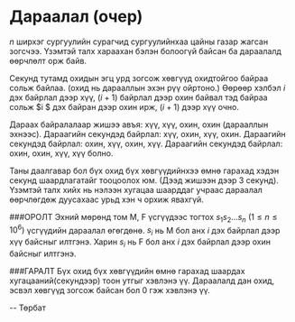 Дараалал (очер)
===============

$n$ ширхэг сургуулийн сурагчид сургуулийнхаа цайны газар жагсан зогсчээ. Үзэмтэй талх хараахан бэлэн болоогүй байсан ба дараалалд өөрчлөлт орж байв.

Секунд тутамд охидын эгц урд зогсож хөвгүүд охидтойгоо байраа сольж байлаа. (охид нь дарааллын эхэн рүү ойртоно.) Өөрөөр хэлбэл $i$ дэх байрлал дээр хүү, $(i+1)$ байрлал дээр охин байвал тэд байраа сольж $i $ дэх байран дээр охин ирж, $(i+1)$ дээр хүү очно.

Дараах байралалаар жишээ авъя: хүү, хүү, охин, охин (дарааллын эхнээс). Дараагийн секундэд байрлал: хүү, охин, хүү, охин. Дараагийн секундэд байрлал: охин, хүү, охин, хүү. Дараагийн секундэд байрлал: охин, охин, хүү, хүү болно. 

Таны даалгавар бол бүх охид бүх хөвгүүдийнхээ өмнө гарахад хэдэн секунд шаардлагатайг тооцоолох юм. (Дээд жишээн дээр 3 секунд). Үзэмтэй талх хийх нь нэлээн хугацаа шаарддаг учраас дараалал өөрчлөгдөж дуусахаас урьд хэн ч орхиж явахгүй.

###ОРОЛТ
Эхний мөрөнд том M, F үсгүүдээс тогтох  $s_1s_2... s_n$  $(1\le n\le 10^6)$ үсгүүдийн дараалал өгөгдөнө. $s_i$ нь M бол анх $i$ дэх байрлал дээр хүү байсныг илтгэнэ. Харин $s_i$ нь F бол анх $i$ дэх байрлал дээр охин байсныг илтгэнэ.

###ГАРАЛТ
Бүх охид бүх хөвгүүдийн өмнө гарахад шаардах хугацааний(секундээр) тоон утгыг хэвлэнэ үү. Дараалалд дан охид, эсвэл хөвгүүд зогсож байсан бол 0 гэж хэвлэнэ үү.

-- Төрбат
